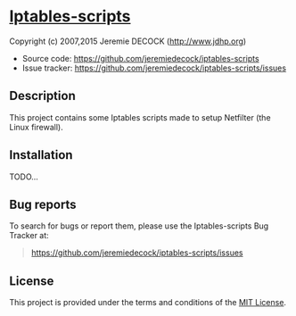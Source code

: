 [Iptables-scripts](https://github.com/jeremiedecock/iptables-scripts)
=====================================================================

Copyright (c) 2007,2015 Jeremie DECOCK (<http://www.jdhp.org>)

* Source code: <https://github.com/jeremiedecock/iptables-scripts>
* Issue tracker: <https://github.com/jeremiedecock/iptables-scripts/issues>

Description
-----------

This project contains some Iptables scripts made to setup Netfilter (the Linux
firewall).

Installation
------------

TODO...

Bug reports
-----------

To search for bugs or report them, please use the Iptables-scripts Bug Tracker
at:

> <https://github.com/jeremiedecock/iptables-scripts/issues>

License
-------

This project is provided under the terms and conditions of the
[MIT License](http://opensource.org/licenses/MIT).

